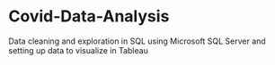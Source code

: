 # Covid-Data-Analysis
Data cleaning and exploration in SQL using Microsoft SQL Server and setting up data to visualize in Tableau
